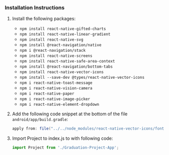 ### Installation Instructions

1. Install the following packages:
   - `npm install react-native-gifted-charts`
   - `npm install react-native-linear-gradient`
   - `npm install react-native-svg`
   - `npm install @react-navigation/native`
   - `npm i @react-navigation/stack`
   - `npm install react-native-screens`
   - `npm install react-native-safe-area-context`
   - `npm install @react-navigation/bottom-tabs`
   - `npm install react-native-vector-icons`
   - `npm install --save-dev @types/react-native-vector-icons`
   - `npm i react-native-toast-message`
   - `npm i react-native-vision-camera`
   - `npm i react-native-paper`
   - `npm i react-native-image-picker`
   - `npm i react-native-element-dropdown`
   
2. Add the following code snippet at the bottom of the file `android/app/build.gradle`:
   ```gradle
   apply from: file("../../node_modules/react-native-vector-icons/fonts.gradle")
   
3. Import Project to index.js to with following code:
   ```javascript
   import Project from './Graduation-Project-App';
